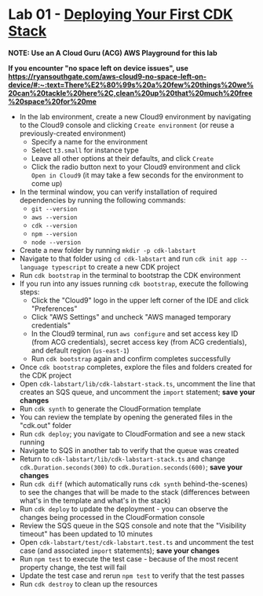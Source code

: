 # Lab 01 - [Deploying Your First CDK Stack](https://learn.acloud.guru/handson/af3de00d-c096-4df1-94a6-6ffbe772b601)

**NOTE: Use an A Cloud Guru (ACG) AWS Playground for this lab**

**If you encounter "no space left on device issues", use https://ryansouthgate.com/aws-cloud9-no-space-left-on-device/#:~:text=There%E2%80%99s%20a%20few%20things%20we%20can%20tackle%20here%2C,clean%20up%20that%20much%20free%20space%20for%20me**

* In the lab environment, create a new Cloud9 environment by navigating to the Cloud9 console and clicking `Create environment` (or reuse a previously-created environment)
    - Specify a name for the environment
    - Select `t3.small` for instance type
    - Leave all other options at their defaults, and click `Create`
    - Click the radio button next to your Cloud9 environment and click `Open in Cloud9` (it may take a few seconds for the environment to come up)
* In the terminal window, you can verify installation of required dependencies by running the following commands:
    * `git --version`
    * `aws --version`
    * `cdk --version`
    * `npm --version`
    * `node --version`
* Create a new folder by running `mkdir -p cdk-labstart`
* Navigate to that folder using `cd cdk-labstart` and run `cdk init app --language typescript` to create a new CDK project
* Run `cdk bootstrap` in the terminal to bootstrap the CDK environment
* If you run into any issues running `cdk bootstrap`, execute the following steps:
    * Click the "Cloud9" logo in the upper left corner of the IDE and click "Preferences"
    * Click "AWS Settings" and uncheck "AWS managed temporary credentials"
    * In the Cloud9 terminal, run `aws configure` and set access key ID (from ACG credentials), secret access key (from ACG credentials), and default region (`us-east-1`)
    * Run `cdk bootstrap` again and confirm completes successfully
* Once `cdk bootstrap` completes, explore the files and folders created for the CDK project
* Open `cdk-labstart/lib/cdk-labstart-stack.ts`, uncomment the line that creates an SQS queue, and uncomment the `import` statement; **save your changes**
* Run `cdk synth` to generate the CloudFormation template
* You can review the template by opening the generated files in the "cdk.out" folder
* Run `cdk deploy`; you navigate to CloudFormation and see a new stack running
* Navigate to SQS in another tab to verify that the queue was created
* Return to `cdk-labstart/lib/cdk-labstart-stack.ts` and change `cdk.Duration.seconds(300)` to `cdk.Duration.seconds(600)`; **save your changes**
* Run `cdk diff` (which automatically runs `cdk synth` behind-the-scenes) to see the changes that will be made to the stack (differences between what's in the template and what's in the stack)
* Run `cdk deploy` to update the deployment - you can observe the changes being processed in the CloudFormation console
* Review the SQS queue in the SQS console and note that the "Visibility timeout" has been updated to 10 minutes
* Open `cdk-labstart/test/cdk-labstart.test.ts` and uncomment the test case (and associated `import` statements); **save your changes**
* Run `npm test` to execute the test case - because of the most recent property change, the test will fail
* Update the test case and rerun `npm test` to verify that the test passes
* Run `cdk destroy` to clean up the resources
